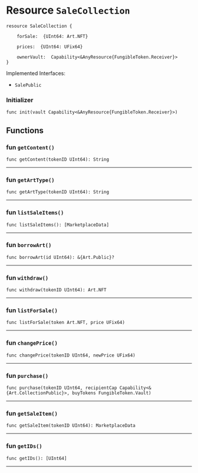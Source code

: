 # Resource `SaleCollection`

```cadence
resource SaleCollection {

    forSale:  {UInt64: Art.NFT}

    prices:  {UInt64: UFix64}

    ownerVault:  Capability<&AnyResource{FungibleToken.Receiver}>
}
```


Implemented Interfaces:
  - `SalePublic`


### Initializer

```cadence
func init(vault Capability<&AnyResource{FungibleToken.Receiver}>)
```


## Functions

### fun `getContent()`

```cadence
func getContent(tokenID UInt64): String
```

---

### fun `getArtType()`

```cadence
func getArtType(tokenID UInt64): String
```

---

### fun `listSaleItems()`

```cadence
func listSaleItems(): [MarketplaceData]
```

---

### fun `borrowArt()`

```cadence
func borrowArt(id UInt64): &{Art.Public}?
```

---

### fun `withdraw()`

```cadence
func withdraw(tokenID UInt64): Art.NFT
```

---

### fun `listForSale()`

```cadence
func listForSale(token Art.NFT, price UFix64)
```

---

### fun `changePrice()`

```cadence
func changePrice(tokenID UInt64, newPrice UFix64)
```

---

### fun `purchase()`

```cadence
func purchase(tokenID UInt64, recipientCap Capability<&{Art.CollectionPublic}>, buyTokens FungibleToken.Vault)
```

---

### fun `getSaleItem()`

```cadence
func getSaleItem(tokenID UInt64): MarketplaceData
```

---

### fun `getIDs()`

```cadence
func getIDs(): [UInt64]
```

---
